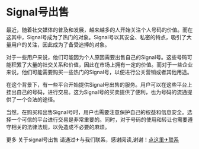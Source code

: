 # Signal号出售

最近，随着社交媒体的普及和发展，越来越多的人开始关注个人号码的价值。而在这其中，Signal号成为了热门的对象。Signal号以其安全、私密的特点，吸引了大量用户的关注，因此成为了备受追捧的对象。

对于一些用户来说，他们可能因为个人原因需要出售自己的Signal号。这些号码可能积累了大量的社交关系和价值，因此在市场上拥有一定的价值。而对于一些企业来说，他们可能需要购买一些热门的Signal号，以便进行公关营销或者其他用途。

在这个背景下，有一些平台开始提供Signal号出售的服务。用户可以在这些平台上挂出自己的号码，进行交易。这为Signal号的买卖提供了便利，也为号码的流通提供了一个合法的途径。

当然，在购买和出售Signal号时，用户也需要注意保护自己的权益和信息安全。选择一个可信的平台进行交易是非常重要的。同时，对于号码的使用和转让也需要遵守相关的法律法规，以免造成不必要的麻烦。

更多 关于signal号出售 请通过✈与我们联系，感谢阅读,谢谢！[点这里✈联系](https://111.k02.cc)